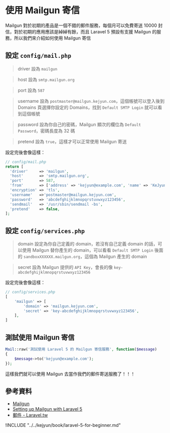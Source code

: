 # 使用 Mailgun 寄信

Mailgun 對於初期的產品是一個不錯的郵件服務，每個月可以免費寄送 10000 封信，對於初期的應用應該是綽綽有餘，而且 Laravel 5 預設有支援 Mailgun 的服務，所以我們來介紹如何使用 Mailgun 寄信

## 設定 `config/mail.php`

> driver 設為 `mailgun`

> host 設為 `smtp.mailgun.org`

> port 設為 `587`

> username 設為 `postmaster@mailgun.kejyun.com`，這個帳號可以登入後到 Domains 頁選擇你設定的 Domains，找到 `Default SMTP Login` 就可以看到這個帳號

> password 設為你自己的密碼，Mailgun 顯次的欄位為 `Default Password`，密碼長度為 32 碼

> pretend 設為 `true`，這樣才可以正常使用 Mailgun 寄送

設定完後會像這樣：

```php
// config/mail.php
return [
  'driver'     => 'mailgun',
  'host'       => 'smtp.mailgun.org',
  'port'       => 587,
  'from'       => ['address' => 'kejyun@example.com', 'name' => 'KeJyun'],
  'encryption' => 'tls',
  'username'   =>'postmaster@mailgun.kejyun.com',
  'password'   => 'abcdefghijklmnopqrstuvwxyz123456',
  'sendmail'   => '/usr/sbin/sendmail -bs',
  'pretend'    => false,
];
```

## 設定 `config/services.php`

> domain 設定為你自己定義的 domain，若沒有自己定義 domain 的話，可以使用 Mailgun 替你產生的 domain，可以看看 `Default SMTP Login` 後面的 `sandboxXXXXXX.mailgun.org`，這個為 Mailgun 產生的 domain

> secret 設為 Mailgun 提供的 `API Key`，會長的像 `key-abcdefghijklmnopqrstuvwxyz123456`

設定完後會像這樣：


```php
// config/services.php
[
    'mailgun' => [
        'domain' => 'mailgun.kejyun.com',
        'secret' => 'key-abcdefghijklmnopqrstuvwxyz123456',
    ],
]
```

## 測試使用 Mailgun 寄信

```php
Mail::raw('測試使用 Laravel 5 的 Mailgun 寄信服務', function($message)
{
    $message->to('kejyun@example.com');
});
```

這樣我們就可以使用 Mailgun 去當作我們的郵件寄送服務了！！！


## 參考資料
* [Mailgun](https://mailgun.com/)
* [Setting up Mailgun with Laravel 5](http://jamie.sh/tutorials/7/setting-up-mailgun-with-laravel-5)
* [郵件 - Laravel.tw](http://laravel.tw/docs/5.0/mail)


!INCLUDE "../../kejyun/book/laravel-5-for-beginner.md"

